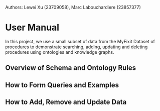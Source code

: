 Authors: Lewei Xu (23709058), Marc Labouchardiere (23857377)

# User Manual
In this project, we use a small subset of data from the MyFixit Dataset of procedures to demonstrate searching, adding, updating and deleting procedures using ontologies and knowledge graphs.

## Overview of Schema and Ontology Rules

## How to Form Queries and Examples

## How to Add, Remove and Update Data